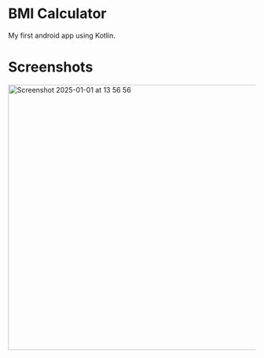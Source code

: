 # BMI Calculator

My first android app using Kotlin.
# Screenshots

<img width="541" alt="Screenshot 2025-01-01 at 13 56 56" src="https://github.com/user-attachments/assets/5283435e-e3b7-4cde-ab1b-9168a0a08fbc" />
